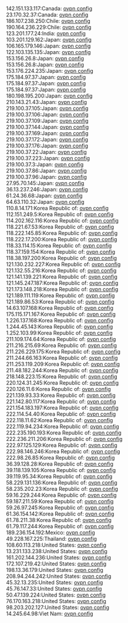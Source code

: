 142.151.133.117:Canada: [ovpn config](vpn/142_151_133_117.ovpn)  
23.170.32.37:Canada: [ovpn config](vpn/23_170_32_37.ovpn)  
186.107.238.250:Chile: [ovpn config](vpn/186_107_238_250.ovpn)  
190.164.236.229:Chile: [ovpn config](vpn/190_164_236_229.ovpn)  
123.201.177.24:India: [ovpn config](vpn/123_201_177_24.ovpn)  
103.201.129.162:Japan: [ovpn config](vpn/103_201_129_162.ovpn)  
106.165.179.146:Japan: [ovpn config](vpn/106_165_179_146.ovpn)  
122.103.135.135:Japan: [ovpn config](vpn/122_103_135_135.ovpn)  
153.156.26.8:Japan: [ovpn config](vpn/153_156_26_8.ovpn)  
153.156.26.8:Japan: [ovpn config](vpn/153_156_26_8.ovpn)  
153.176.224.235:Japan: [ovpn config](vpn/153_176_224_235.ovpn)  
175.184.97.37:Japan: [ovpn config](vpn/175_184_97_37.ovpn)  
175.184.97.37:Japan: [ovpn config](vpn/175_184_97_37.ovpn)  
175.184.97.37:Japan: [ovpn config](vpn/175_184_97_37.ovpn)  
180.198.195.200:Japan: [ovpn config](vpn/180_198_195_200.ovpn)  
210.143.21.43:Japan: [ovpn config](vpn/210_143_21_43.ovpn)  
219.100.37.105:Japan: [ovpn config](vpn/219_100_37_105.ovpn)  
219.100.37.106:Japan: [ovpn config](vpn/219_100_37_106.ovpn)  
219.100.37.109:Japan: [ovpn config](vpn/219_100_37_109.ovpn)  
219.100.37.144:Japan: [ovpn config](vpn/219_100_37_144.ovpn)  
219.100.37.169:Japan: [ovpn config](vpn/219_100_37_169.ovpn)  
219.100.37.172:Japan: [ovpn config](vpn/219_100_37_172.ovpn)  
219.100.37.176:Japan: [ovpn config](vpn/219_100_37_176.ovpn)  
219.100.37.22:Japan: [ovpn config](vpn/219_100_37_22.ovpn)  
219.100.37.223:Japan: [ovpn config](vpn/219_100_37_223.ovpn)  
219.100.37.3:Japan: [ovpn config](vpn/219_100_37_3.ovpn)  
219.100.37.86:Japan: [ovpn config](vpn/219_100_37_86.ovpn)  
219.100.37.96:Japan: [ovpn config](vpn/219_100_37_96.ovpn)  
27.95.70.145:Japan: [ovpn config](vpn/27_95_70_145.ovpn)  
36.13.237.246:Japan: [ovpn config](vpn/36_13_237_246.ovpn)  
61.24.36.68:Japan: [ovpn config](vpn/61_24_36_68.ovpn)  
64.63.110.32:Japan: [ovpn config](vpn/64_63_110_32.ovpn)  
110.8.14.171:Korea Republic of: [ovpn config](vpn/110_8_14_171.ovpn)  
112.151.249.5:Korea Republic of: [ovpn config](vpn/112_151_249_5.ovpn)  
114.202.162.116:Korea Republic of: [ovpn config](vpn/114_202_162_116.ovpn)  
118.221.67.53:Korea Republic of: [ovpn config](vpn/118_221_67_53.ovpn)  
118.222.145.85:Korea Republic of: [ovpn config](vpn/118_222_145_85.ovpn)  
118.222.17.200:Korea Republic of: [ovpn config](vpn/118_222_17_200.ovpn)  
118.33.114.15:Korea Republic of: [ovpn config](vpn/118_33_114_15.ovpn)  
118.37.159.154:Korea Republic of: [ovpn config](vpn/118_37_159_154.ovpn)  
118.38.197.200:Korea Republic of: [ovpn config](vpn/118_38_197_200.ovpn)  
121.130.232.227:Korea Republic of: [ovpn config](vpn/121_130_232_227.ovpn)  
121.132.55.216:Korea Republic of: [ovpn config](vpn/121_132_55_216.ovpn)  
121.141.139.221:Korea Republic of: [ovpn config](vpn/121_141_139_221.ovpn)  
121.145.247.187:Korea Republic of: [ovpn config](vpn/121_145_247_187.ovpn)  
121.173.148.218:Korea Republic of: [ovpn config](vpn/121_173_148_218.ovpn)  
121.189.111.119:Korea Republic of: [ovpn config](vpn/121_189_111_119.ovpn)  
121.189.86.53:Korea Republic of: [ovpn config](vpn/121_189_86_53.ovpn)  
14.63.107.168:Korea Republic of: [ovpn config](vpn/14_63_107_168.ovpn)  
175.115.171.167:Korea Republic of: [ovpn config](vpn/175_115_171_167.ovpn)  
1.226.137.168:Korea Republic of: [ovpn config](vpn/1_226_137_168.ovpn)  
1.244.45.143:Korea Republic of: [ovpn config](vpn/1_244_45_143.ovpn)  
1.252.103.99:Korea Republic of: [ovpn config](vpn/1_252_103_99.ovpn)  
211.109.174.64:Korea Republic of: [ovpn config](vpn/211_109_174_64.ovpn)  
211.216.215.69:Korea Republic of: [ovpn config](vpn/211_216_215_69.ovpn)  
211.226.229.175:Korea Republic of: [ovpn config](vpn/211_226_229_175.ovpn)  
211.244.66.163:Korea Republic of: [ovpn config](vpn/211_244_66_163.ovpn)  
211.253.119.209:Korea Republic of: [ovpn config](vpn/211_253_119_209.ovpn)  
211.48.182.244:Korea Republic of: [ovpn config](vpn/211_48_182_244.ovpn)  
218.148.223.15:Korea Republic of: [ovpn config](vpn/218_148_223_15.ovpn)  
220.124.31.245:Korea Republic of: [ovpn config](vpn/220_124_31_245.ovpn)  
220.126.11.6:Korea Republic of: [ovpn config](vpn/220_126_11_6.ovpn)  
221.139.93.33:Korea Republic of: [ovpn config](vpn/221_139_93_33.ovpn)  
221.142.80.117:Korea Republic of: [ovpn config](vpn/221_142_80_117.ovpn)  
221.154.183.197:Korea Republic of: [ovpn config](vpn/221_154_183_197.ovpn)  
222.114.54.40:Korea Republic of: [ovpn config](vpn/222_114_54_40.ovpn)  
222.118.11.62:Korea Republic of: [ovpn config](vpn/222_118_11_62.ovpn)  
222.119.94.234:Korea Republic of: [ovpn config](vpn/222_119_94_234.ovpn)  
222.235.190.193:Korea Republic of: [ovpn config](vpn/222_235_190_193.ovpn)  
222.236.211.206:Korea Republic of: [ovpn config](vpn/222_236_211_206.ovpn)  
222.97.125.129:Korea Republic of: [ovpn config](vpn/222_97_125_129.ovpn)  
222.98.146.246:Korea Republic of: [ovpn config](vpn/222_98_146_246.ovpn)  
222.98.26.85:Korea Republic of: [ovpn config](vpn/222_98_26_85.ovpn)  
36.39.128.28:Korea Republic of: [ovpn config](vpn/36_39_128_28.ovpn)  
39.118.139.105:Korea Republic of: [ovpn config](vpn/39_118_139_105.ovpn)  
39.119.95.34:Korea Republic of: [ovpn config](vpn/39_119_95_34.ovpn)  
58.229.131.136:Korea Republic of: [ovpn config](vpn/58_229_131_136.ovpn)  
58.235.202.23:Korea Republic of: [ovpn config](vpn/58_235_202_23.ovpn)  
59.16.229.244:Korea Republic of: [ovpn config](vpn/59_16_229_244.ovpn)  
59.187.211.59:Korea Republic of: [ovpn config](vpn/59_187_211_59.ovpn)  
59.26.97.245:Korea Republic of: [ovpn config](vpn/59_26_97_245.ovpn)  
61.36.154.142:Korea Republic of: [ovpn config](vpn/61_36_154_142.ovpn)  
61.78.211.38:Korea Republic of: [ovpn config](vpn/61_78_211_38.ovpn)  
61.79.117.244:Korea Republic of: [ovpn config](vpn/61_79_117_244.ovpn)  
189.236.154.192:Mexico: [ovpn config](vpn/189_236_154_192.ovpn)  
49.228.167.225:Thailand: [ovpn config](vpn/49_228_167_225.ovpn)  
108.60.113.218:United States: [ovpn config](vpn/108_60_113_218.ovpn)  
13.231.133.238:United States: [ovpn config](vpn/13_231_133_238.ovpn)  
161.202.144.236:United States: [ovpn config](vpn/161_202_144_236.ovpn)  
172.107.219.42:United States: [ovpn config](vpn/172_107_219_42.ovpn)  
198.13.36.179:United States: [ovpn config](vpn/198_13_36_179.ovpn)  
208.94.244.242:United States: [ovpn config](vpn/208_94_244_242.ovpn)  
45.32.13.235:United States: [ovpn config](vpn/45_32_13_235.ovpn)  
45.76.147.33:United States: [ovpn config](vpn/45_76_147_33.ovpn)  
50.47.139.224:United States: [ovpn config](vpn/50_47_139_224.ovpn)  
76.170.163.218:United States: [ovpn config](vpn/76_170_163_218.ovpn)  
98.203.202.127:United States: [ovpn config](vpn/98_203_202_127.ovpn)  
14.245.64.98:Viet Nam: [ovpn config](vpn/14_245_64_98.ovpn)  
